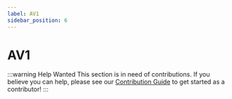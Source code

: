 ```yaml
---
label: AV1
sidebar_position: 6
---
```


# AV1

:::warning Help Wanted
This section is in need of contributions. If you believe you can help, please see our [Contribution Guide](../contribution-guide.md) to get started as a contributor!
:::